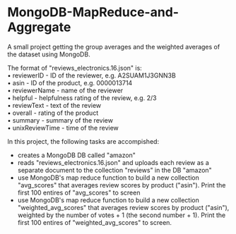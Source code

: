 # MongoDB-MapReduce-and-Aggregate
A small project getting the group averages and the weighted averages of the dataset using MongoDB.     
    
The format of "reviews_electronics.16.json" is:     
• reviewerID - ID of the reviewer, e.g. A2SUAM1J3GNN3B     
• asin - ID of the product, e.g. 0000013714      
• reviewerName - name of the reviewer      
• helpful - helpfulness rating of the review, e.g. 2/3      
• reviewText - text of the review     
• overall - rating of the product    
• summary - summary of the review    
• unixReviewTime - time of the review    
   
In this project, the following tasks are accompished:    
- creates a MongoDB DB called "amazon"     
- reads "reviews_electronics.16.json" and uploads each review as a separate document to the collection "reviews" in the DB "amazon"     
- use MongoDB's map reduce function to build a new collection "avg_scores" that averages review scores by product ("asin"). Print the first 100 entires of "avg_scores" to screen      
- use MongoDB's map reduce function to build a new collection "weighted_avg_scores" that averages review scores by product ("asin"), weighted by the number of votes + 1 (the second number + 1). Print the first 100 entires of "weighted_avg_scores" to screen.

